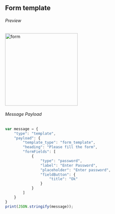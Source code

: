 ##  Form template

###### Preview

<img width="236" alt="form" src="https://github.com/Koredotcom/web-kore-sdk/assets/131746603/0412b6a8-6236-4084-8957-34eb2479d0d2">




###### Message Payload

```js
var message = {
    "type": "template",
    "payload": {
        "template_type": "form_template",
        "heading": "Please fill the form",
        "formFields": [
            {
                "type": "password",
                "label": "Enter Password",
                "placeholder": "Enter password",
                "fieldButton": {
                    "title": "Ok"
                }
            }
        ]
    }
}
print(JSON.stringify(message));
```
